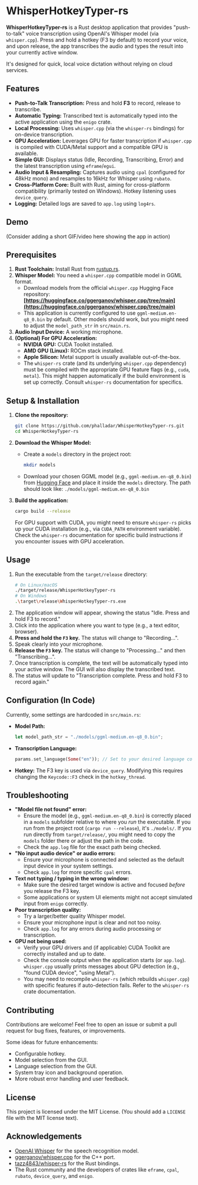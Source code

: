 # WhisperHotkeyTyper-rs

**WhisperHotkeyTyper-rs** is a Rust desktop application that provides "push-to-talk" voice transcription using OpenAI's Whisper model (via `whisper.cpp`). Press and hold a hotkey (F3 by default) to record your voice, and upon release, the app transcribes the audio and types the result into your currently active window.

It's designed for quick, local voice dictation without relying on cloud services.

## Features

*   **Push-to-Talk Transcription:** Press and hold **F3** to record, release to transcribe.
*   **Automatic Typing:** Transcribed text is automatically typed into the active application using the `enigo` crate.
*   **Local Processing:** Uses `whisper.cpp` (via the `whisper-rs` bindings) for on-device transcription.
*   **GPU Acceleration:** Leverages GPU for faster transcription if `whisper.cpp` is compiled with CUDA/Metal support and a compatible GPU is available.
*   **Simple GUI:** Displays status (Idle, Recording, Transcribing, Error) and the latest transcription using `eframe`/`egui`.
*   **Audio Input & Resampling:** Captures audio using `cpal` (configured for 48kHz mono) and resamples to 16kHz for Whisper using `rubato`.
*   **Cross-Platform Core:** Built with Rust, aiming for cross-platform compatibility (primarily tested on Windows). Hotkey listening uses `device_query`.
*   **Logging:** Detailed logs are saved to `app.log` using `log4rs`.

## Demo

(Consider adding a short GIF/video here showing the app in action)

## Prerequisites

1.  **Rust Toolchain:** Install Rust from [rustup.rs](https://rustup.rs/).
2.  **Whisper Model:** You need a `whisper.cpp` compatible model in GGML format.
    *   Download models from the official `whisper.cpp` Hugging Face repository:
        **[https://huggingface.co/ggerganov/whisper.cpp/tree/main](https://huggingface.co/ggerganov/whisper.cpp/tree/main)**
    *   This application is currently configured to use `ggml-medium.en-q8_0.bin` by default. Other models should work, but you might need to adjust the `model_path_str` in `src/main.rs`.
3.  **Audio Input Device:** A working microphone.
4.  **(Optional) For GPU Acceleration:**
    *   **NVIDIA GPU:** CUDA Toolkit installed.
    *   **AMD GPU (Linux):** ROCm stack installed.
    *   **Apple Silicon:** Metal support is usually available out-of-the-box.
    *   The `whisper-rs` crate (and its underlying `whisper.cpp` dependency) must be compiled with the appropriate GPU feature flags (e.g., `cuda`, `metal`). This might happen automatically if the build environment is set up correctly. Consult `whisper-rs` documentation for specifics.

## Setup & Installation

1.  **Clone the repository:**
    ```bash
    git clone https://github.com/phalladar/WhisperHotkeyTyper-rs.git
    cd WhisperHotkeyTyper-rs
    ```

2.  **Download the Whisper Model:**
    *   Create a `models` directory in the project root:
        ```bash
        mkdir models
        ```
    *   Download your chosen GGML model (e.g., `ggml-medium.en-q8_0.bin`) from [Hugging Face](https://huggingface.co/ggerganov/whisper.cpp/tree/main) and place it inside the `models` directory.
        The path should look like: `./models/ggml-medium.en-q8_0.bin`

3.  **Build the application:**
    ```bash
    cargo build --release
    ```
    For GPU support with CUDA, you might need to ensure `whisper-rs` picks up your CUDA installation (e.g., via `CUDA_PATH` environment variable). Check the `whisper-rs` documentation for specific build instructions if you encounter issues with GPU acceleration.

## Usage

1.  Run the executable from the `target/release` directory:
    ```bash
    # On Linux/macOS
    ./target/release/WhisperHotkeyTyper-rs
    # On Windows
    .\target\release\WhisperHotkeyTyper-rs.exe
    ```
2.  The application window will appear, showing the status "Idle. Press and hold F3 to record."
3.  Click into the application where you want to type (e.g., a text editor, browser).
4.  **Press and hold the `F3` key.** The status will change to "Recording...".
5.  Speak clearly into your microphone.
6.  **Release the `F3` key.** The status will change to "Processing..." and then "Transcribing...".
7.  Once transcription is complete, the text will be automatically typed into your active window. The GUI will also display the transcribed text.
8.  The status will update to "Transcription complete. Press and hold F3 to record again."

## Configuration (In Code)

Currently, some settings are hardcoded in `src/main.rs`:

*   **Model Path:**
    ```rust
    let model_path_str = "./models/ggml-medium.en-q8_0.bin";
    ```
*   **Transcription Language:**
    ```rust
    params.set_language(Some("en")); // Set to your desired language code
    ```
*   **Hotkey:** The F3 key is used via `device_query`. Modifying this requires changing the `Keycode::F3` check in the `hotkey_thread`.

## Troubleshooting

*   **"Model file not found" error:**
    *   Ensure the model (e.g., `ggml-medium.en-q8_0.bin`) is correctly placed in a `models` subfolder relative to where you *run* the executable. If you run from the project root (`cargo run --release`), it's `./models/`. If you run directly from `target/release/`, you might need to copy the `models` folder there or adjust the path in the code.
    *   Check the `app.log` file for the exact path being checked.
*   **"No input audio device" or audio errors:**
    *   Ensure your microphone is connected and selected as the default input device in your system settings.
    *   Check `app.log` for more specific `cpal` errors.
*   **Text not typing / typing in the wrong window:**
    *   Make sure the desired target window is active and focused *before* you release the F3 key.
    *   Some applications or system UI elements might not accept simulated input from `enigo` correctly.
*   **Poor transcription quality:**
    *   Try a larger/better quality Whisper model.
    *   Ensure your microphone input is clear and not too noisy.
    *   Check `app.log` for any errors during audio processing or transcription.
*   **GPU not being used:**
    *   Verify your GPU drivers and (if applicable) CUDA Toolkit are correctly installed and up to date.
    *   Check the console output when the application starts (or `app.log`). `whisper.cpp` usually prints messages about GPU detection (e.g., "found CUDA device", "using Metal").
    *   You may need to recompile `whisper-rs` (which rebuilds `whisper.cpp`) with specific features if auto-detection fails. Refer to the `whisper-rs` crate documentation.

## Contributing

Contributions are welcome! Feel free to open an issue or submit a pull request for bug fixes, features, or improvements.

Some ideas for future enhancements:
*   Configurable hotkey.
*   Model selection from the GUI.
*   Language selection from the GUI.
*   System tray icon and background operation.
*   More robust error handling and user feedback.

## License

This project is licensed under the MIT License. (You should add a `LICENSE` file with the MIT license text).

## Acknowledgements

*   [OpenAI Whisper](https://github.com/openai/whisper) for the speech recognition model.
*   [ggerganov/whisper.cpp](https://github.com/ggerganov/whisper.cpp) for the C++ port.
*   [tazz4843/whisper-rs](https://github.com/tazz4843/whisper-rs) for the Rust bindings.
*   The Rust community and the developers of crates like `eframe`, `cpal`, `rubato`, `device_query`, and `enigo`.
